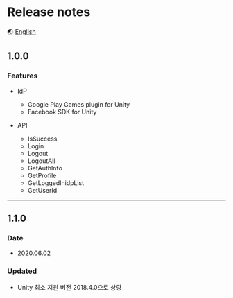 # Release notes

🌏 [English](ReleaseNotes.en.md)

## 1.0.0

### Features

* IdP 
    * Google Play Games plugin for Unity
    * Facebook SDK for Unity

* API
    * IsSuccess
    * Login
    * Logout
    * LogoutAll
    * GetAuthInfo
    * GetProfile
    * GetLoggedInidpList
    * GetUserId

---

## 1.1.0

### Date

* 2020.06.02

### Updated

* Unity 최소 지원 버전 2018.4.0으로 상향